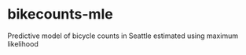 bikecounts-mle
==============

Predictive model of bicycle counts in Seattle estimated using maximum likelihood
